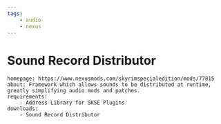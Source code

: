 ```yaml
---
tags:
    - audio
    - nexus
---
```


# Sound Record Distributor

```project_info
homepage: https://www.nexusmods.com/skyrimspecialedition/mods/77815
about: Framework which allows sounds to be distributed at runtime, greatly simplifying audio mods and patches.
requirements:
    - Address Library for SKSE Plugins
downloads:
    - Sound Record Distributor
```
